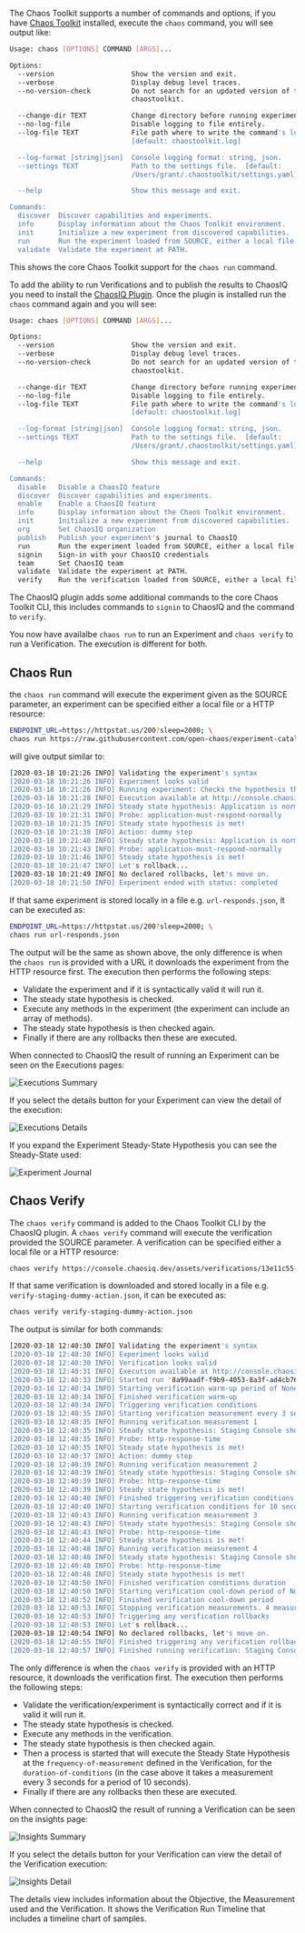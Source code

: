 The Chaos Toolkit supports a number of commands and options, if you have [Chaos Toolkit][InstallCtk] installed, execute the ```chaos``` command, you will see output like:
```bash
Usage: chaos [OPTIONS] COMMAND [ARGS]...

Options:
  --version                   Show the version and exit.
  --verbose                   Display debug level traces.
  --no-version-check          Do not search for an updated version of the
                              chaostoolkit.

  --change-dir TEXT           Change directory before running experiment.
  --no-log-file               Disable logging to file entirely.
  --log-file TEXT             File path where to write the command's log.
                              [default: chaostoolkit.log]

  --log-format [string|json]  Console logging format: string, json.
  --settings TEXT             Path to the settings file.  [default:
                              /Users/grant/.chaostoolkit/settings.yaml]

  --help                      Show this message and exit.

Commands:
  discover  Discover capabilities and experiments.
  info      Display information about the Chaos Toolkit environment.
  init      Initialize a new experiment from discovered capabilities.
  run       Run the experiment loaded from SOURCE, either a local file or a...
  validate  Validate the experiment at PATH.
```

This shows the core Chaos Toolkit support for the ```chaos run``` command.

To add the ability to run Verifications and to publish the results to ChaosIQ you need to install the [ChaosIQ Plugin][InstallChaosIQPlugin]. Once the plugin is installed run the ```chaos``` command again and you will see:

```bash
Usage: chaos [OPTIONS] COMMAND [ARGS]...

Options:
  --version                   Show the version and exit.
  --verbose                   Display debug level traces.
  --no-version-check          Do not search for an updated version of the
                              chaostoolkit.

  --change-dir TEXT           Change directory before running experiment.
  --no-log-file               Disable logging to file entirely.
  --log-file TEXT             File path where to write the command's log.
                              [default: chaostoolkit.log]

  --log-format [string|json]  Console logging format: string, json.
  --settings TEXT             Path to the settings file.  [default:
                              /Users/grant/.chaostoolkit/settings.yaml]

  --help                      Show this message and exit.

Commands:
  disable   Disable a ChaosIQ feature
  discover  Discover capabilities and experiments.
  enable    Enable a ChaosIQ feature
  info      Display information about the Chaos Toolkit environment.
  init      Initialize a new experiment from discovered capabilities.
  org       Set ChaosIQ organization
  publish   Publish your experiment's journal to ChaosIQ
  run       Run the experiment loaded from SOURCE, either a local file or a...
  signin    Sign-in with your ChaosIQ credentials
  team      Set ChaosIQ team
  validate  Validate the experiment at PATH.
  verify    Run the verification loaded from SOURCE, either a local file or...

```

The ChaosIQ plugin adds some additional commands to the core Chaos Toolkit CLI, this includes commands to ```signin``` to ChaosIQ and the command to ```verify```.

You now have availalbe ```chaos run``` to run an Experiment and ```chaos verify``` to run a Verification. The execution is different for both.

## Chaos Run

the ```chaos run``` command will execute the experiment given as the SOURCE parameter, an experiment can be specified either a local file or a  HTTP resource:

```bash
ENDPOINT_URL=https://httpstat.us/200?sleep=2000; \
chaos run https://raw.githubusercontent.com/open-chaos/experiment-catalog/master/local/url-responds/url-responds.json
```
will give output similar to:

```bash
[2020-03-18 10:21:26 INFO] Validating the experiment's syntax
[2020-03-18 10:21:26 INFO] Experiment looks valid
[2020-03-18 10:21:26 INFO] Running experiment: Checks the hypothesis that a URL responds with a 200 status
[2020-03-18 10:21:28 INFO] Execution available at http://console.chaosiq.dev/ChaosIQ/Staging/executions/6f38b6c5-cf44-4dec-a7b5-7ec6ee03352a
[2020-03-18 10:21:29 INFO] Steady state hypothesis: Application is normal
[2020-03-18 10:21:31 INFO] Probe: application-must-respond-normally
[2020-03-18 10:21:35 INFO] Steady state hypothesis is met!
[2020-03-18 10:21:38 INFO] Action: dummy step
[2020-03-18 10:21:40 INFO] Steady state hypothesis: Application is normal
[2020-03-18 10:21:43 INFO] Probe: application-must-respond-normally
[2020-03-18 10:21:46 INFO] Steady state hypothesis is met!
[2020-03-18 10:21:47 INFO] Let's rollback...
[2020-03-18 10:21:49 INFO] No declared rollbacks, let's move on.
[2020-03-18 10:21:50 INFO] Experiment ended with status: completed
```

If that same experiment is stored locally in a file e.g. ```url-responds.json```, it can be executed as:

```bash
ENDPOINT_URL=https://httpstat.us/200?sleep=2000; \
chaos run url-responds.json
```
The output will be the same as shown above, the only difference is when the
```chaos run``` is provided with a URL it downloads the experiment from the
HTTP resource first. The execution then performs the following steps:

* Validate the experiment and if it is syntactically valid it will run it.
* The steady state hypothesis is checked.
* Execute any methods in the experiment (the experiment can include an array of methods).
* The steady state hypothesis is then checked again.
* Finally if there are any rollbacks then these are executed.

When connected to ChaosIQ the result of running an Experiment can be seen on
the Executions pages:

![Executions Summary][ExecutionsSummary]

If you select the details button for your Experiment can view the detail of the
 execution:

![Executions Details][ExecutionsDetail]

If you expand the Experiment Steady-State Hypothesis you can see the
Steady-State used:

![Experiment Journal][ExperimentJournal]


## Chaos Verify

The ```chaos verify``` command is added to the Chaos Toolkit CLI by the
ChaosIQ plugin. A ```chaos verify``` command will execute the verification
provided the SOURCE parameter. A verification can be specified either a local
file or a  HTTP resource:

```bash
chaos verify https://console.chaosiq.dev/assets/verifications/13e11c55-8fd9-4737-b43f-b62ea763cc6f.json
```

If that same verification is downloaded and stored locally in a file e.g. ```verify-staging-dummy-action.json```, it can be executed as:

```bash
chaos verify verify-staging-dummy-action.json
```

The output is similar for both commands:

```bash
[2020-03-18 12:40:30 INFO] Validating the experiment's syntax
[2020-03-18 12:40:30 INFO] Experiment looks valid
[2020-03-18 12:40:30 INFO] Verification looks valid
[2020-03-18 12:40:31 INFO] Execution available at http://console.chaosiq.dev/ChaosIQ/Staging/executions/68158971-8ed1-45fd-815c-a92233c402f9
[2020-03-18 12:40:33 INFO] Started run '8a99aadf-f9b9-4053-8a3f-ad4cb76ed55c' of verification 'Staging Console should respond within 500 milliseconds with a dummy condition applied.'
[2020-03-18 12:40:34 INFO] Starting verification warm-up period of None seconds
[2020-03-18 12:40:34 INFO] Finished verification warm-up
[2020-03-18 12:40:34 INFO] Triggering verification conditions
[2020-03-18 12:40:35 INFO] Starting verification measurement every 3 seconds
[2020-03-18 12:40:35 INFO] Running verification measurement 1
[2020-03-18 12:40:35 INFO] Steady state hypothesis: Staging Console should respond within 500 milliseconds
[2020-03-18 12:40:35 INFO] Probe: http-response-time
[2020-03-18 12:40:35 INFO] Steady state hypothesis is met!
[2020-03-18 12:40:37 INFO] Action: dummy step
[2020-03-18 12:40:39 INFO] Running verification measurement 2
[2020-03-18 12:40:39 INFO] Steady state hypothesis: Staging Console should respond within 500 milliseconds
[2020-03-18 12:40:39 INFO] Probe: http-response-time
[2020-03-18 12:40:39 INFO] Steady state hypothesis is met!
[2020-03-18 12:40:40 INFO] Finished triggering verification conditions
[2020-03-18 12:40:40 INFO] Starting verification conditions for 10 seconds
[2020-03-18 12:40:43 INFO] Running verification measurement 3
[2020-03-18 12:40:43 INFO] Steady state hypothesis: Staging Console should respond within 500 milliseconds
[2020-03-18 12:40:43 INFO] Probe: http-response-time
[2020-03-18 12:40:44 INFO] Steady state hypothesis is met!
[2020-03-18 12:40:48 INFO] Running verification measurement 4
[2020-03-18 12:40:48 INFO] Steady state hypothesis: Staging Console should respond within 500 milliseconds
[2020-03-18 12:40:48 INFO] Probe: http-response-time
[2020-03-18 12:40:48 INFO] Steady state hypothesis is met!
[2020-03-18 12:40:50 INFO] Finished verification conditions duration
[2020-03-18 12:40:50 INFO] Starting verification cool-down period of None seconds
[2020-03-18 12:40:52 INFO] Finished verification cool-down period
[2020-03-18 12:40:53 INFO] Stopping verification measurements. 4 measurements taken
[2020-03-18 12:40:53 INFO] Triggering any verification rollbacks
[2020-03-18 12:40:53 INFO] Let's rollback...
[2020-03-18 12:40:54 INFO] No declared rollbacks, let's move on.
[2020-03-18 12:40:55 INFO] Finished triggering any verification rollbacks
[2020-03-18 12:40:57 INFO] Finished running verification: Staging Console should respond within 500 milliseconds with a dummy condition applied.
```

 The only difference is when the ```chaos verify``` is provided with an HTTP resource, it downloads the verification first. The execution then performs the following steps:

* Validate the verification/experiment is syntactically correct and if it is valid it will run it.
* The steady state hypothesis is checked.
* Execute any methods in the verification.
* The steady state hypothesis is then checked again.
* Then a process is started that will execute the Steady State Hypothesis at the ```frequency-of-measurement``` defined in the Verification, for the ```duration-of-conditions``` (in the case above it takes a measurement every 3 seconds for a period of 10 seconds).
* Finally if there are any rollbacks then these are executed.

When connected to ChaosIQ the result of running a Verification can be seen on the insights page:

![Insights Summary][InsightsSummary]

If you select the details button for your Verification can view the detail of the Verification execution:

![Insights Detail][InsightsDetail]

The details view includes information about the Objective, the Measurement used and the Verification. It shows the Verification Run Timeline that includes a timeline chart of samples.

[InstallCtk]: /gettingstarted/prerequisites/#creating-a-new-chaos-toolkit-cli-installation-using-pip
[InstallChaosIQPlugin]: /gettingstarted/prerequisites/#add-the-chaosiq-plugin-to-your-chaos-toolkit
[ExecutionsSummary]: ./assets/executions-summary.png
[ExecutionsDetail]: ./assets/executions-detail.png
[ExperimentJournal]: ./assets/experiment-journal.png
[InsightsSummary]: ./assets/insights-summary.png
[InsightsDetail]: ./assets/insights-detail.png